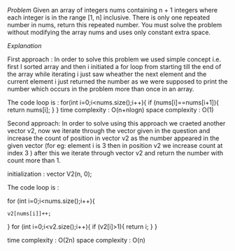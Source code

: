 *Problem*
Given an array of integers nums containing n + 1 integers where each integer is in the range [1, n] inclusive.
There is only one repeated number in nums, return this repeated number.
You must solve the problem without modifying the array nums and uses only constant extra space.


*Explanation*
  
First approach : In order to solve this problem we used simple concept i.e. first I sorted array and then i initiated a for loop from starting till the end of the array while iterating i just saw wheather the next element and the current element i just returned the number as we were supposed to print the number which occurs in the problem more than once in an array.

The code loop is :
  for(int i=0;i<nums.size();i++){
            if (nums[i]==nums[i+1]){
                return nums[i];
            }
        }
time complexity : O(n+nlogn)
space complexity : O(1)


Second approach: In order to solve using this approach we craeted another vector v2, now we iterate through the vector given in the question and increase the count of position in vector v2 as the number appeared in the given vector (for eg: element i is 3 then in  position v2 we increase count at index 3 ) after this we iterate through vector v2 and return the number with count more than 1.

initialization : vector<int> V2(n, 0);

The code loop is : 

  for (int i=0;i<nums.size();i++){
  
    v2[nums[i]]++;
  }
  for (int i=0;i<v2.size();i++){
    if (v2[i]>1){
      return i;
    }
  }
  
time complexity : O(2n)
space complexity : O(n)
